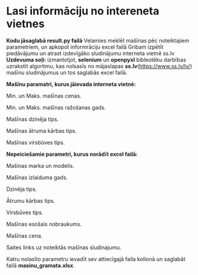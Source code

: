 # Lasi informāciju no intereneta vietnes
**Kodu jāsaglabā result.py failā**
Velamies meklēt mašīnas pēc noteiktajiem parametriem, un apkopot informrāciju excel failā
Gribam izpētīt piedāvājumu un atrast izdevīgāko sludinājumu interneta vietnē ss.lv
**Uzdevuma soļi:**
izmantotjot, **selenium** un **openpyxl** bibleotēku darbības uzrakstīt algortimu, kas nolsasīs no mājaslapas **ss.lv**(https://www.ss.lv/lv/) mašīnu sludinājumus un tos saglabās excel failā.


**Mašīnu paramatri, kurus jāievada interneta vietnē:**

Min. un Maks. mašīnas cenas.

Min. un Maks. mašīnas ražošanas gads.

Mašīnas dzinēja tips.

Mašīnas ātruma kārbas tips.

Mašīnas virsbūves tips.

**Nepeiciešamie parametri, kurus norādīt excel failā:**

Mašinas marka un modelis.

Mašīnas izlaiduma gads.

Dzinēja tips.

Ātrumu kārbas tips.

Virsbūves tips.

Mašīnas esošais nobraukums.

Mašīnas cena.

Saites links uz noteiktās mašīnas sludinajumu.


Katru nolasīto parametru ievadīt sev attiecīgajā faila kollonā un saglabāt failā **masinu_gramata.xlsx**.
